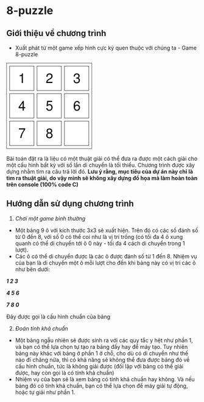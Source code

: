 # 8-puzzle
## Giới thiệu về chương trình ##
- Xuất phát từ một game xếp hình cực kỳ quen thuộc với chúng ta - Game 8-puzzle 

![Bảng khởi đầu trong game cổ điển](https://raw.githubusercontent.com/jashdb/8-puzzle/main/8%20puzzle.png)

Bài toán đặt ra là liệu có một thuật giải có thể đưa ra được một cách giải cho một cấu hình bất kỳ với số lần di chuyển là tối thiểu. Chương trình được xây dựng nhằm tìm ra câu trả lời đó.
**Lưu ý rằng, mục tiêu của dự án này chỉ là tìm ra thuật giải, do vậy mình sẽ không xây dựng đồ họa mà làm hoàn toàn trên console (100% code C)**

## Hướng dẫn sử dụng chương trình ##
1. *Chơi một game bình thường*
- Một bảng 9 ô với kích thước 3x3 sẽ xuất hiện. Trên đó có các số đánh số từ 0 đến 8, với số 0 có thể coi như là vị trí trống (có tối đa 4 ô xung quanh có thể di chuyển tới ô 0 này - tối đa 4 cách di chuyển trong 1 lượt).
- Các ô có thể di chuyển được là các ô được đánh số từ 1 đến 8. Nhiệm vụ của bạn là di chuyển một ô mỗi lượt cho đến khi bảng này có vị trí các ô như bên dưới:

***1 2 3***

***4 5 6***

***7 8 0***

Đây được gọi là cấu hình chuẩn của bảng

2. *Đoán tính khả chuẩn*
- Một bảng ngẫu nhiên sẽ được sinh ra với các quy tắc y hệt như phần 1, và bạn có thể lựa chọn tự tạo ra bảng đấy hay để máy tạo. Tuy nhiên bảng này khác với bảng ở phần 1 ở chỗ, cho dù có di chuyển như thế nào đi chăng nữa, thì có khả năng sẽ không thể đưa được bảng đó về cấu hình chuẩn, tức là không giải được (đối lập với bảng có thể giải được, hay còn gọi là có tính khả chuẩn)
- Nhiệm vụ của bạn sẽ là xem bảng có tính khả chuẩn hay không. Và nếu bảng đó có tính khả chuẩn, bạn có thể lựa chọn để máy giải tự động, hoặc tự giải như phần 1.
